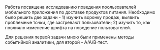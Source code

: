 Работа посвящена исследованию поведения поользователей мобильного приложения по доставке продуктов питания. 
Необходимо было решить две задачи - 1) изучить воронку продаж, выявить проблемные точки, где застревают пользователи; 2) изучить то, как повлияло изменение шрифта на поведение пользователей. 

Для решения первой задачи мною были применены методы событийной аналитики, для второй - A/A/B-тест. 

